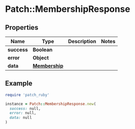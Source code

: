 # Patch::MembershipResponse

## Properties

| Name | Type | Description | Notes |
| ---- | ---- | ----------- | ----- |
| **success** | **Boolean** |  |  |
| **error** | **Object** |  |  |
| **data** | [**Membership**](Membership.md) |  |  |

## Example

```ruby
require 'patch_ruby'

instance = Patch::MembershipResponse.new(
  success: null,
  error: null,
  data: null
)
```

